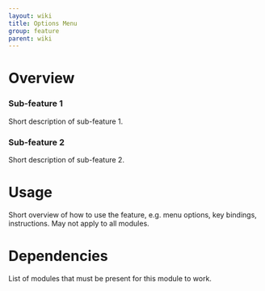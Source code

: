 ```yaml
---
layout: wiki
title: Options Menu
group: feature
parent: wiki
---
```


# Overview

### Sub-feature 1
Short description of sub-feature 1.

### Sub-feature 2
Short description of sub-feature 2.


# Usage

Short overview of how to use the feature, e.g. menu options, key bindings, 
instructions. May not apply to all modules.


# Dependencies

List of modules that must be present for this module to work.
